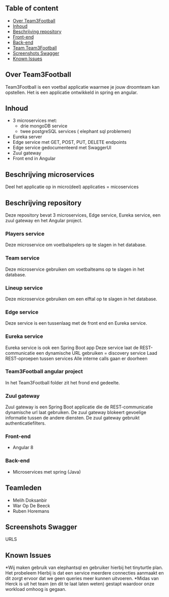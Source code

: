 ## Table of content

* [Over Team3Football](#Over-Team3Football)
* [Inhoud](#Inhoud)
* [Beschrijving repository](#Beschrijving-repository)
* [Front-end](#Front-end)
* [Back-end](#Back-end)
* [Team Team3Football](#Teamleden)
* [Screenshots Swagger](#Screenshots-Swagger)
* [Known Issues](#Known-Issues)

## Over Team3Football

Team3Football is een voetbal applicatie waarmee je jouw droomteam kan opstellen.
Het is een applicatie ontwikkeld in spring en angular.

## Inhoud

* 3 microservices met:
  * drie mongoDB service
  * twee postgreSQL services ( elephant sql problemen)
* Eureka server
* Edge service met GET, POST, PUT, DELETE endpoints
* Edge service gedocumenteerd met SwaggerUI
* Zuul gateway
* Front end in Angular 

  
## Beschrijving microservices
Deel het applicatie op in micro(deel) applicaties = micoservices

## Beschrijving repository

Deze repository bevat 3 microservices, Edge service, Eureka service, een zuul gateway en het Angular project.


### Players service

Deze microservice om voetbalspelers op te slagen in het database.

### Team service

Deze microservice gebruiken om voetbalteams op te slagen in het database.

### Lineup service

Deze microservice gebruiken om een elftal op te slagen in het database.


### Edge service

Deze service is een tussenlaag met de front end en Eureka service.

### Eureka service

Eureka service is ook een Spring Boot app
Deze service laat de REST-communicatie een dynamische URL gebruiken = discovery service
Laad REST-oproepen tussen services
Alle interne calls gaan er doorheen

### Team3Football angular project

In het Team3Football folder zit het frond end gedeelte.

### Zuul gateway

Zuul gateway is een Spring Boot applicatie die de REST-communicatie dynamische url laat gebruiken.
De zuul gateway blokeert gevoelige informatie tussen de andere diensten. De zuul gateway gebruikt
authenticatiefilters.

### Front-end

* Angular 8 

### Back-end
* Microservices met spring (Java)


## Teamleden

* Melih Doksanbir
* War Op De Beeck
* Ruben Horemans

## Screenshots Swagger

URLS
## Known Issues

*Wij maken gebruik van elephantsql en gebruiker hierbij het tinyturtle plan.
Het probeleem Hierbij is dat een service meerdere connecties aanmaakt en dit 
zorgt ervoor dat we geen queries meer kunnen uitvoeren.
*Midas van Herck is uit het team (en dit te laat laten weten) gestapt waardoor onze workload omhoog is gegaan.

